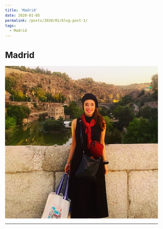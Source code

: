 ```yaml
---
title: 'Madrid'
date: 2020-01-05
permalink: /posts/2020/01/blog-post-1/
tags:
  - Madrid 
---
```


Madrid
======

![](/images/Madrid.JPG)


------